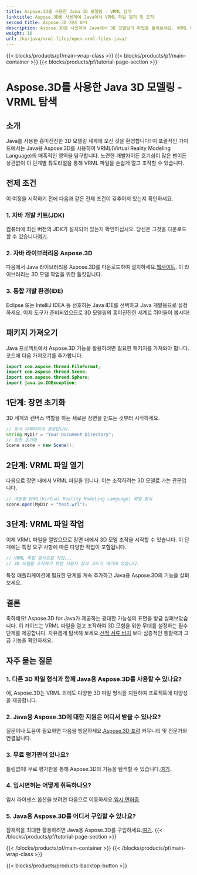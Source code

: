```yaml
---
title: Aspose.3D를 사용한 Java 3D 모델링 - VRML 탐색
linktitle: Aspose.3D를 사용하여 Java에서 VRML 파일 열기 및 조작
second_title: Aspose.3D 자바 API
description: Aspose.3D를 사용하여 Java에서 3D 모델링의 마법을 풀어보세요. VRML 파일을 원활하게 열고 조작할 수 있습니다. 무한한 가능성의 세계로 뛰어들어보세요!
weight: 10
url: /ko/java/vrml-files/open-vrml-files-java/
---
```


{{< blocks/products/pf/main-wrap-class >}}
{{< blocks/products/pf/main-container >}}
{{< blocks/products/pf/tutorial-page-section >}}

# Aspose.3D를 사용한 Java 3D 모델링 - VRML 탐색

## 소개
Java를 사용한 흥미진진한 3D 모델링 세계에 오신 것을 환영합니다! 이 포괄적인 가이드에서는 Java용 Aspose.3D를 사용하여 VRML(Virtual Reality Modeling Language)의 매혹적인 영역을 탐구합니다. 노련한 개발자이든 호기심이 많은 팬이든 상관없이 이 단계별 튜토리얼을 통해 VRML 파일을 손쉽게 열고 조작할 수 있습니다.
## 전제 조건
이 여정을 시작하기 전에 다음과 같은 전제 조건이 갖추어져 있는지 확인하세요.
### 1. 자바 개발 키트(JDK)
 컴퓨터에 최신 버전의 JDK가 설치되어 있는지 확인하십시오. 당신은 그것을 다운로드 할 수 있습니다[여기](https://www.oracle.com/java/technologies/javase-downloads.html).
### 2. 자바 라이브러리용 Aspose.3D
다음에서 Java 라이브러리용 Aspose.3D를 다운로드하여 설치하세요.[웹사이트](https://releases.aspose.com/3d/java/). 이 라이브러리는 3D 모델 작업을 위한 툴킷입니다.
### 3. 통합 개발 환경(IDE)
Eclipse 또는 IntelliJ IDEA 등 선호하는 Java IDE를 선택하고 Java 개발용으로 설정하세요.
이제 도구가 준비되었으므로 3D 모델링의 흥미진진한 세계로 뛰어들어 봅시다!
## 패키지 가져오기
Java 프로젝트에서 Aspose.3D 기능을 활용하려면 필요한 패키지를 가져와야 합니다. 코드에 다음 가져오기를 추가합니다.
```java
import com.aspose.threed.FileFormat;
import com.aspose.threed.Scene;
import com.aspose.threed.Sphere;
import java.io.IOException;
```
## 1단계: 장면 초기화
3D 세계의 캔버스 역할을 하는 새로운 장면을 만드는 것부터 시작하세요.
```java
// 문서 디렉터리의 경로입니다.
String MyDir = "Your Document Directory";
// 장면 초기화
Scene scene = new Scene();
```
## 2단계: VRML 파일 열기
다음으로 장면 내에서 VRML 파일을 엽니다. 이는 조작하려는 3D 모델로 가는 관문입니다.
```java
// 개방형 VRML(Virtual Reality Modeling Language) 파일 형식
scene.open(MyDir + "test.wrl");
```
## 3단계: VRML 파일 작업
이제 VRML 파일을 열었으므로 장면 내에서 3D 모델 조작을 시작할 수 있습니다. 이 단계에는 특정 요구 사항에 따른 다양한 작업이 포함됩니다.
```java
// VRML 파일 형식으로 작업...
// 3D 모델을 조작하기 위한 사용자 정의 코드가 여기에 있습니다.
```
특정 애플리케이션에 필요한 단계를 계속 추가하고 Java용 Aspose.3D의 기능을 살펴보세요.
## 결론
축하해요! Aspose.3D for Java가 제공하는 광대한 가능성의 표면을 방금 살펴보았습니다. 이 가이드는 VRML 파일을 열고 조작하여 3D 모험을 위한 무대를 설정하는 필수 단계를 제공합니다.
 자유롭게 탐색해 보세요.[선적 서류 비치](https://reference.aspose.com/3d/java/) 보다 심층적인 통찰력과 고급 기능을 확인하세요.
## 자주 묻는 질문
### 1. 다른 3D 파일 형식과 함께 Java용 Aspose.3D를 사용할 수 있나요?
예, Aspose.3D는 VRML 외에도 다양한 3D 파일 형식을 지원하여 프로젝트에 다양성을 제공합니다.
### 2. Java용 Aspose.3D에 대한 지원은 어디서 받을 수 있나요?
 질문이나 도움이 필요하면 다음을 방문하세요.[Aspose.3D 포럼](https://forum.aspose.com/c/3d/18) 커뮤니티 및 전문가와 연결됩니다.
### 3. 무료 평가판이 있나요?
 틀림없이! 무료 평가판을 통해 Aspose.3D의 기능을 탐색할 수 있습니다.[여기](https://releases.aspose.com/).
### 4. 임시면허는 어떻게 취득하나요?
 임시 라이센스 옵션을 보려면 다음으로 이동하세요.[임시 면허증](https://purchase.aspose.com/temporary-license/).
### 5. Java용 Aspose.3D를 어디서 구입할 수 있나요?
 잠재력을 최대한 활용하려면 Java용 Aspose.3D를 구입하세요.[여기](https://purchase.aspose.com/buy).
{{< /blocks/products/pf/tutorial-page-section >}}

{{< /blocks/products/pf/main-container >}}
{{< /blocks/products/pf/main-wrap-class >}}

{{< blocks/products/products-backtop-button >}}
